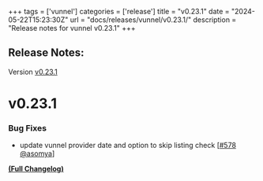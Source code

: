 +++
tags = ['vunnel']
categories = ['release']
title = "v0.23.1"
date = "2024-05-22T15:23:30Z"
url = "docs/releases/vunnel/v0.23.1/"
description = "Release notes for vunnel v0.23.1"
+++

## Release Notes:
Version [v0.23.1](https://github.com/anchore/vunnel/releases/tag/v0.23.1)

# v0.23.1

### Bug Fixes

- update vunnel provider date and option to skip listing check [[#578](https://github.com/anchore/vunnel/pull/578) [@asomya](https://github.com/asomya)]

**[(Full Changelog)](https://github.com/anchore/vunnel/compare/v0.23.0...v0.23.1)**

